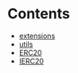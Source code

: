 

# Contents
- [extensions](/lib/openzeppelin-contracts/contracts/token/ERC20/extensions)
- [utils](/lib/openzeppelin-contracts/contracts/token/ERC20/utils)
- [ERC20](ERC20.sol/abstract.ERC20.md)
- [IERC20](IERC20.sol/interface.IERC20.md)
